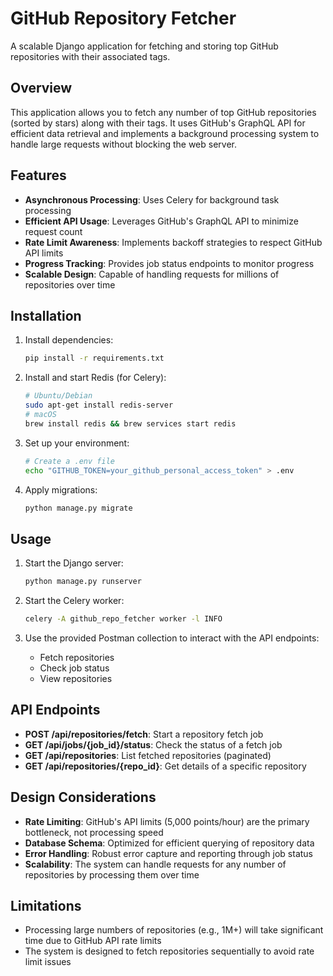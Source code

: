 # GitHub Repository Fetcher

A scalable Django application for fetching and storing top GitHub repositories with their associated tags.

## Overview

This application allows you to fetch any number of top GitHub repositories (sorted by stars) along with their tags. It uses GitHub's GraphQL API for efficient data retrieval and implements a background processing system to handle large requests without blocking the web server.

## Features

- **Asynchronous Processing**: Uses Celery for background task processing
- **Efficient API Usage**: Leverages GitHub's GraphQL API to minimize request count
- **Rate Limit Awareness**: Implements backoff strategies to respect GitHub API limits
- **Progress Tracking**: Provides job status endpoints to monitor progress
- **Scalable Design**: Capable of handling requests for millions of repositories over time

## Installation

1. Install dependencies:
   ```bash
   pip install -r requirements.txt
   ```

2. Install and start Redis (for Celery):
   ```bash
   # Ubuntu/Debian
   sudo apt-get install redis-server
   # macOS
   brew install redis && brew services start redis
   ```

3. Set up your environment:
   ```bash
   # Create a .env file
   echo "GITHUB_TOKEN=your_github_personal_access_token" > .env
   ```

4. Apply migrations:
   ```bash
   python manage.py migrate
   ```

## Usage

1. Start the Django server:
   ```bash
   python manage.py runserver
   ```

2. Start the Celery worker:
   ```bash
   celery -A github_repo_fetcher worker -l INFO
   ```

3. Use the provided Postman collection to interact with the API endpoints:
   - Fetch repositories
   - Check job status
   - View repositories

## API Endpoints

- **POST /api/repositories/fetch**: Start a repository fetch job
- **GET /api/jobs/{job_id}/status**: Check the status of a fetch job
- **GET /api/repositories**: List fetched repositories (paginated)
- **GET /api/repositories/{repo_id}**: Get details of a specific repository

## Design Considerations

- **Rate Limiting**: GitHub's API limits (5,000 points/hour) are the primary bottleneck, not processing speed
- **Database Schema**: Optimized for efficient querying of repository data
- **Error Handling**: Robust error capture and reporting through job status
- **Scalability**: The system can handle requests for any number of repositories by processing them over time

## Limitations

- Processing large numbers of repositories (e.g., 1M+) will take significant time due to GitHub API rate limits
- The system is designed to fetch repositories sequentially to avoid rate limit issues
